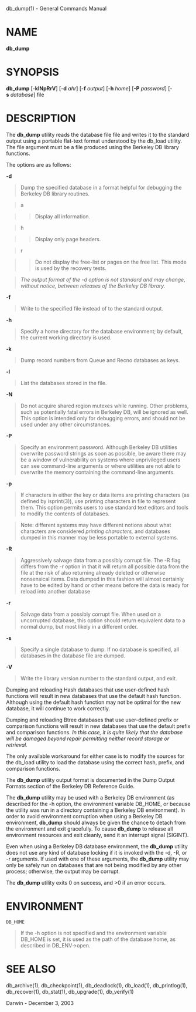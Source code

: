 db\_dump(1) - General Commands Manual

# NAME

**db\_dump**

# SYNOPSIS

**db\_dump**
\[**-klNpRrV**]
\[**-d**&nbsp;*ahr*]
\[**-f**&nbsp;*output*]
\[**-h**&nbsp;*home*]
\[**-P**&nbsp;*password*]
\[**-s**&nbsp;*database*]
file

# DESCRIPTION

The
**db\_dump**
utility reads the database file file and writes it to the standard output using a portable flat-text format understood by the db\_load utility. The file argument must be a file produced using the Berkeley DB library functions.

The options are as follows:

**-d**

> Dump the specified database in a format helpful for debugging the Berkeley DB library routines.

> a

> > Display all information.

> h

> > Display only page headers.

> r

> > Do not display the free-list or pages on the free list. This mode is used by the recovery tests.

> *The output format of the -d option is not standard and may change, without notice, between releases of the Berkeley DB library.*

**-f**

> Write to the specified file instead of to the standard output.

**-h**

> Specify a home directory for the database environment; by default, the current working directory is used.

**-k**

> Dump record numbers from Queue and Recno databases as keys.

**-l**

> List the databases stored in the file.

**-N**

> Do not acquire shared region mutexes while running. Other problems, such as potentially fatal errors in Berkeley DB, will be ignored as well. This option is intended only for debugging errors, and should not be used under any other circumstances.

**-P**

> Specify an environment password. Although Berkeley DB utilities overwrite password strings as soon as possible, be aware there may be a window of vulnerability on systems where unprivileged users can see command-line arguments or where utilities are not able to overwrite the memory containing the command-line arguments.

**-p**

> If characters in either the key or data items are printing characters (as defined by isprint(3)), use printing characters in file to represent them. This option permits users to use standard text editors and tools to modify the contents of databases.

> Note: different systems may have different notions about what characters are considered
> *printing characters,*
> and databases dumped in this manner may be less portable to external systems.

**-R**

> Aggressively salvage data from a possibly corrupt file. The -R flag differs from the -r option in that it will return all possible data from the file at the risk of also returning already deleted or otherwise nonsensical items. Data dumped in this fashion will almost certainly have to be edited by hand or other means before the data is ready for reload into another database

**-r**

> Salvage data from a possibly corrupt file. When used on a uncorrupted database, this option should return equivalent data to a normal dump, but most likely in a different order.

**-s**

> Specify a single database to dump. If no database is specified, all databases in the database file are dumped.

**-V**

> Write the library version number to the standard output, and exit.

Dumping and reloading Hash databases that use user-defined hash functions will result in new databases that use the default hash function. Although using the default hash function may not be optimal for the new database, it will continue to work correctly.

Dumping and reloading Btree databases that use user-defined prefix or comparison functions will result in new databases that use the default prefix and comparison functions.
*In this case, it is quite likely that the database will be damaged beyond repair permitting neither record storage or retrieval.*

The only available workaround for either case is to modify the sources for the db\_load utility to load the database using the correct hash, prefix, and comparison functions.

The
**db\_dump**
utility output format is documented in the Dump Output Formats section of the Berkeley DB Reference Guide.

The
**db\_dump**
utility may be used with a Berkeley DB environment (as described for the -h option, the environment variable DB\_HOME, or because the utility was run in a directory containing a Berkeley DB environment). In order to avoid environment corruption when using a Berkeley DB environment,
**db\_dump**
should always be given the chance to detach from the environment and exit gracefully. To cause
**db\_dump**
to release all environment resources and exit cleanly, send it an interrupt signal (SIGINT).

Even when using a Berkeley DB database environment, the
**db\_dump**
utility does not use any kind of database locking if it is invoked with the -d, -R, or -r arguments. If used with one of these arguments, the
**db\_dump**
utility may only be safely run on databases that are not being modified by any other process; otherwise, the output may be corrupt.

The
**db\_dump**
utility exits 0 on success, and &gt;0 if an error occurs.

# ENVIRONMENT

`DB_HOME`

> If the -h option is not specified and the environment variable DB\_HOME is set, it is used as the path of the database home, as described in DB\_ENV-&gt;open.

# SEE ALSO

db\_archive(1),
db\_checkpoint(1),
db\_deadlock(1),
db\_load(1),
db\_printlog(1),
db\_recover(1),
db\_stat(1),
db\_upgrade(1),
db\_verify(1)

Darwin - December 3, 2003
